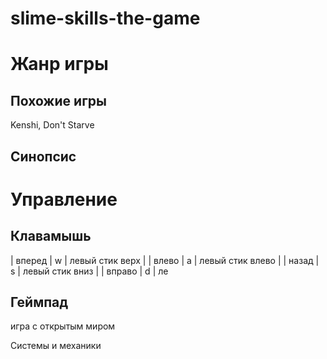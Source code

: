# slime-skills-the-game

# Жанр игры

## Похожие игры

Kenshi, Don't Starve

## Синопсис

# Управление

## Клавамышь

| вперед | w | левый стик верх |
| влево | a | левый стик влево |
| назад | s | левый стик вниз |
| вправо | d | ле

## Геймпад



игра с открытым миром



Системы и механики



